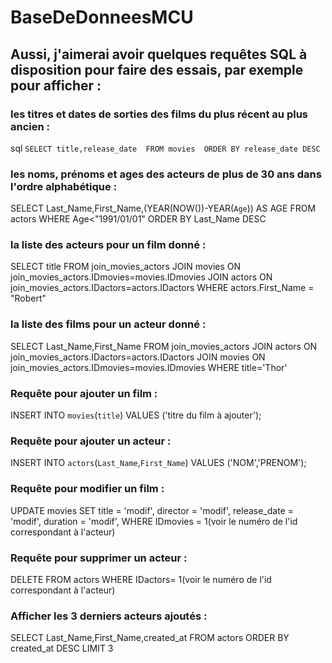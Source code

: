 # BaseDeDonneesMCU

## Aussi, j'aimerai avoir quelques requêtes SQL à disposition pour faire des essais, par exemple pour afficher :

### les titres et dates de sorties des films du plus récent au plus ancien :

sql ``
SELECT title,release_date 
FROM movies 
ORDER BY release_date DESC
``

### les noms, prénoms et ages des acteurs de plus de 30 ans dans l'ordre alphabétique :

SELECT Last_Name,First_Name,(YEAR(NOW())-YEAR(`Age`)) AS AGE 
FROM actors 
WHERE Age<"1991/01/01" 
ORDER BY Last_Name DESC

### la liste des acteurs pour un film donné :

SELECT title 
FROM join_movies_actors 
JOIN movies ON join_movies_actors.IDmovies=movies.IDmovies 
JOIN actors ON join_movies_actors.IDactors=actors.IDactors 
WHERE actors.First_Name = "Robert"

### la liste des films pour un acteur donné :

SELECT Last_Name,First_Name 
FROM join_movies_actors 
JOIN actors ON join_movies_actors.IDactors=actors.IDactors 
JOIN movies ON join_movies_actors.IDmovies=movies.IDmovies 
WHERE title='Thor'

### Requête pour ajouter un film :

INSERT INTO `movies`(`title`) 
VALUES ('titre du film à ajouter');

### Requête pour ajouter un acteur :

INSERT INTO `actors`(`Last_Name`,`First_Name`) 
VALUES ('NOM','PRENOM');

### Requête pour modifier un film :

UPDATE movies
SET title = 'modif',
    director = 'modif',
    release_date = 'modif',
    duration = 'modif',
WHERE IDmovies = 1(voir le numéro de l'id correspondant à l'acteur)

### Requête pour supprimer un acteur :

DELETE FROM actors
WHERE IDactors= 1(voir le numéro de l'id correspondant à l'acteur)

### Afficher les 3 derniers acteurs ajoutés :

SELECT Last_Name,First_Name,created_at 
FROM actors 
ORDER BY created_at DESC LIMIT 3
